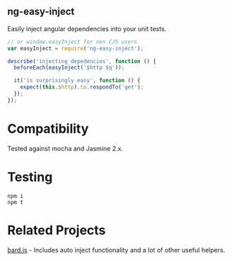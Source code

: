 ng-easy-inject
---

Easily inject angular dependencies into your unit tests.


```javascript
// or window.easyInject for non CJS users
var easyInject = require('ng-easy-inject');

describe('injecting depedencies', function () {
  beforeEach(easyInject('$http $q'));

  it('is surprisingly easy', function () {
    expect(this.$http).to.respondTo('get');
  });
});
```

# Compatibility

Tested against mocha and Jasmine 2.x.

# Testing

```
npm i
npm t
```

# Related Projects

[bard.js](https://github.com/wardbell/bardjs) - Includes auto inject functionality and a lot of other useful helpers.
